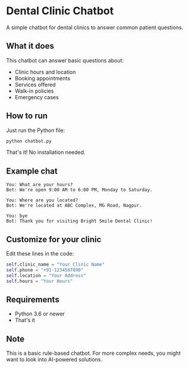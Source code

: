 # Dental Clinic Chatbot

A simple chatbot for dental clinics to answer common patient questions.

## What it does

This chatbot can answer basic questions about:
- Clinic hours and location
- Booking appointments  
- Services offered
- Walk-in policies
- Emergency cases

## How to run

Just run the Python file:
```bash
python chatbot.py
```

That's it! No installation needed.

## Example chat

```
You: What are your hours?
Bot: We're open 9:00 AM to 6:00 PM, Monday to Saturday.

You: Where are you located?  
Bot: We're located at ABC Complex, MG Road, Nagpur.

You: bye
Bot: Thank you for visiting Bright Smile Dental Clinic!
```

## Customize for your clinic

Edit these lines in the code:
```python
self.clinic_name = "Your Clinic Name"
self.phone = "+91-1234567890" 
self.location = "Your Address"
self.hours = "Your Hours"
```

## Requirements

- Python 3.6 or newer
- That's it

## Note

This is a basic rule-based chatbot. For more complex needs, you might want to look into AI-powered solutions.
